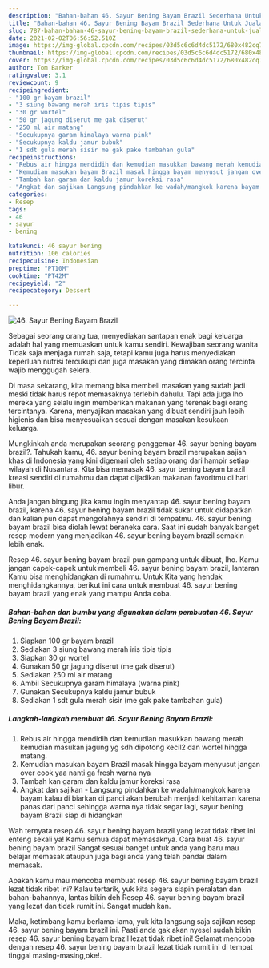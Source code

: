 ```yaml
---
description: "Bahan-bahan 46. Sayur Bening Bayam Brazil Sederhana Untuk Jualan"
title: "Bahan-bahan 46. Sayur Bening Bayam Brazil Sederhana Untuk Jualan"
slug: 787-bahan-bahan-46-sayur-bening-bayam-brazil-sederhana-untuk-jualan
date: 2021-02-02T06:56:52.510Z
image: https://img-global.cpcdn.com/recipes/03d5c6c6d4dc5172/680x482cq70/46-sayur-bening-bayam-brazil-foto-resep-utama.jpg
thumbnail: https://img-global.cpcdn.com/recipes/03d5c6c6d4dc5172/680x482cq70/46-sayur-bening-bayam-brazil-foto-resep-utama.jpg
cover: https://img-global.cpcdn.com/recipes/03d5c6c6d4dc5172/680x482cq70/46-sayur-bening-bayam-brazil-foto-resep-utama.jpg
author: Tom Barker
ratingvalue: 3.1
reviewcount: 9
recipeingredient:
- "100 gr bayam brazil"
- "3 siung bawang merah iris tipis tipis"
- "30 gr wortel"
- "50 gr jagung diserut me gak diserut"
- "250 ml air matang"
- "Secukupnya garam himalaya warna pink"
- "Secukupnya kaldu jamur bubuk"
- "1 sdt gula merah sisir me gak pake tambahan gula"
recipeinstructions:
- "Rebus air hingga mendidih dan kemudian masukkan bawang merah kemudian masukan jagung yg sdh dipotong kecil2 dan wortel hingga matang."
- "Kemudian masukan bayam Brazil masak hingga bayam menyusut jangan over cook yaa nanti ga fresh warna nya"
- "Tambah kan garam dan kaldu jamur koreksi rasa"
- "Angkat dan sajikan Langsung pindahkan ke wadah/mangkok karena bayam kalau di biarkan di panci akan berubah menjadi kehitaman karena panas dari panci sehingga warna nya tidak segar lagi, sayur bening bayam Brazil siap di hidangkan"
categories:
- Resep
tags:
- 46
- sayur
- bening

katakunci: 46 sayur bening 
nutrition: 106 calories
recipecuisine: Indonesian
preptime: "PT10M"
cooktime: "PT42M"
recipeyield: "2"
recipecategory: Dessert

---
```



![46. Sayur Bening Bayam Brazil](https://img-global.cpcdn.com/recipes/03d5c6c6d4dc5172/680x482cq70/46-sayur-bening-bayam-brazil-foto-resep-utama.jpg)

Sebagai seorang orang tua, menyediakan santapan enak bagi keluarga adalah hal yang memuaskan untuk kamu sendiri. Kewajiban seorang  wanita Tidak saja menjaga rumah saja, tetapi kamu juga harus menyediakan keperluan nutrisi tercukupi dan juga masakan yang dimakan orang tercinta wajib menggugah selera.

Di masa  sekarang, kita memang bisa membeli masakan yang sudah jadi meski tidak harus repot memasaknya terlebih dahulu. Tapi ada juga lho mereka yang selalu ingin memberikan makanan yang terenak bagi orang tercintanya. Karena, menyajikan masakan yang dibuat sendiri jauh lebih higienis dan bisa menyesuaikan sesuai dengan masakan kesukaan keluarga. 



Mungkinkah anda merupakan seorang penggemar 46. sayur bening bayam brazil?. Tahukah kamu, 46. sayur bening bayam brazil merupakan sajian khas di Indonesia yang kini digemari oleh setiap orang dari hampir setiap wilayah di Nusantara. Kita bisa memasak 46. sayur bening bayam brazil kreasi sendiri di rumahmu dan dapat dijadikan makanan favoritmu di hari libur.

Anda jangan bingung jika kamu ingin menyantap 46. sayur bening bayam brazil, karena 46. sayur bening bayam brazil tidak sukar untuk didapatkan dan kalian pun dapat mengolahnya sendiri di tempatmu. 46. sayur bening bayam brazil bisa diolah lewat beraneka cara. Saat ini sudah banyak banget resep modern yang menjadikan 46. sayur bening bayam brazil semakin lebih enak.

Resep 46. sayur bening bayam brazil pun gampang untuk dibuat, lho. Kamu jangan capek-capek untuk membeli 46. sayur bening bayam brazil, lantaran Kamu bisa menghidangkan di rumahmu. Untuk Kita yang hendak menghidangkannya, berikut ini cara untuk membuat 46. sayur bening bayam brazil yang enak yang mampu Anda coba.

<!--inarticleads1-->

##### Bahan-bahan dan bumbu yang digunakan dalam pembuatan 46. Sayur Bening Bayam Brazil:

1. Siapkan 100 gr bayam brazil
1. Sediakan 3 siung bawang merah iris tipis tipis
1. Siapkan 30 gr wortel
1. Gunakan 50 gr jagung diserut (me gak diserut)
1. Sediakan 250 ml air matang
1. Ambil Secukupnya garam himalaya (warna pink)
1. Gunakan Secukupnya kaldu jamur bubuk
1. Sediakan 1 sdt gula merah sisir (me gak pake tambahan gula)




<!--inarticleads2-->

##### Langkah-langkah membuat 46. Sayur Bening Bayam Brazil:

1. Rebus air hingga mendidih dan kemudian masukkan bawang merah kemudian masukan jagung yg sdh dipotong kecil2 dan wortel hingga matang.
1. Kemudian masukan bayam Brazil masak hingga bayam menyusut jangan over cook yaa nanti ga fresh warna nya
1. Tambah kan garam dan kaldu jamur koreksi rasa
1. Angkat dan sajikan - Langsung pindahkan ke wadah/mangkok karena bayam kalau di biarkan di panci akan berubah menjadi kehitaman karena panas dari panci sehingga warna nya tidak segar lagi, sayur bening bayam Brazil siap di hidangkan




Wah ternyata resep 46. sayur bening bayam brazil yang lezat tidak ribet ini enteng sekali ya! Kamu semua dapat memasaknya. Cara buat 46. sayur bening bayam brazil Sangat sesuai banget untuk anda yang baru mau belajar memasak ataupun juga bagi anda yang telah pandai dalam memasak.

Apakah kamu mau mencoba membuat resep 46. sayur bening bayam brazil lezat tidak ribet ini? Kalau tertarik, yuk kita segera siapin peralatan dan bahan-bahannya, lantas bikin deh Resep 46. sayur bening bayam brazil yang lezat dan tidak rumit ini. Sangat mudah kan. 

Maka, ketimbang kamu berlama-lama, yuk kita langsung saja sajikan resep 46. sayur bening bayam brazil ini. Pasti anda gak akan nyesel sudah bikin resep 46. sayur bening bayam brazil lezat tidak ribet ini! Selamat mencoba dengan resep 46. sayur bening bayam brazil lezat tidak rumit ini di tempat tinggal masing-masing,oke!.

